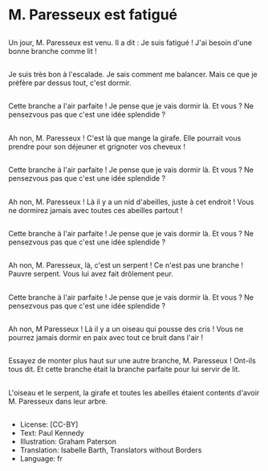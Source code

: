 # M. Paresseux est fatigué

##
Un jour, M. Paresseux
est venu.
Il a dit :
Je suis fatigué ! J'ai
besoin d'une bonne
branche comme lit !

##
Je suis très bon à
l'escalade.
Je sais comment me
balancer.
Mais ce que je préfère
par dessus tout, c'est
dormir.

##
Cette branche a l'air
parfaite !
Je pense que je vais
dormir là.
Et vous ? Ne pensezvous pas que c'est une
idée splendide ?

##
Ah non, M. Paresseux !
C'est là que mange la
girafe.
Elle pourrait vous
prendre pour son
déjeuner et grignoter
vos cheveux !

##
Cette branche à l'air
parfaite !
Je pense que je vais
dormir là.
Et vous ? Ne pensezvous pas que c'est une
idée splendide ?

##
Ah non, M. Paresseux !
Là il y a un nid
d'abeilles, juste à cet
endroit !
Vous ne dormirez
jamais avec toutes ces
abeilles partout !

##
Cette branche à l'air
parfaite !
Je pense que je vais
dormir là.
Et vous ? Ne pensezvous pas que c'est une
idée splendide ?

##
Ah non, M. Paresseux,
là, c'est un serpent !
Ce n'est pas une
branche ! Pauvre
serpent. Vous lui avez
fait drôlement peur.

##
Cette branche à l'air
parfaite !
Je pense que je vais
dormir là.
Et vous ? Ne pensezvous pas que c'est une
idée splendide ?

##
Ah non, M Paresseux !
Là il y a un oiseau qui
pousse des cris !
Vous ne pourrez jamais
dormir en paix avec
tout ce bruit dans l'air !

##
Essayez de monter plus
haut sur une autre
branche, M. Paresseux !
Ont-ils tous dit.
Et cette branche était la
branche parfaite pour
lui servir de lit.

##
L'oiseau et le serpent,
la girafe et toutes les
abeilles étaient
contents d'avoir M.
Paresseux dans leur
arbre.

##
* License: [CC-BY]
* Text: Paul Kennedy
* Illustration: Graham Paterson
* Translation: Isabelle Barth, Translators without Borders
* Language: fr
